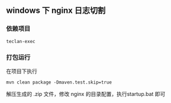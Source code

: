 ## windows 下 nginx 日志切割

### 依赖项目

```
teclan-exec
```

### 打包运行

在项目下执行 

```
mvn clean package -Dmaven.test.skip=true
```

解压生成的 .zip 文件，修改 nginx 的目录配置，执行startup.bat 即可 

